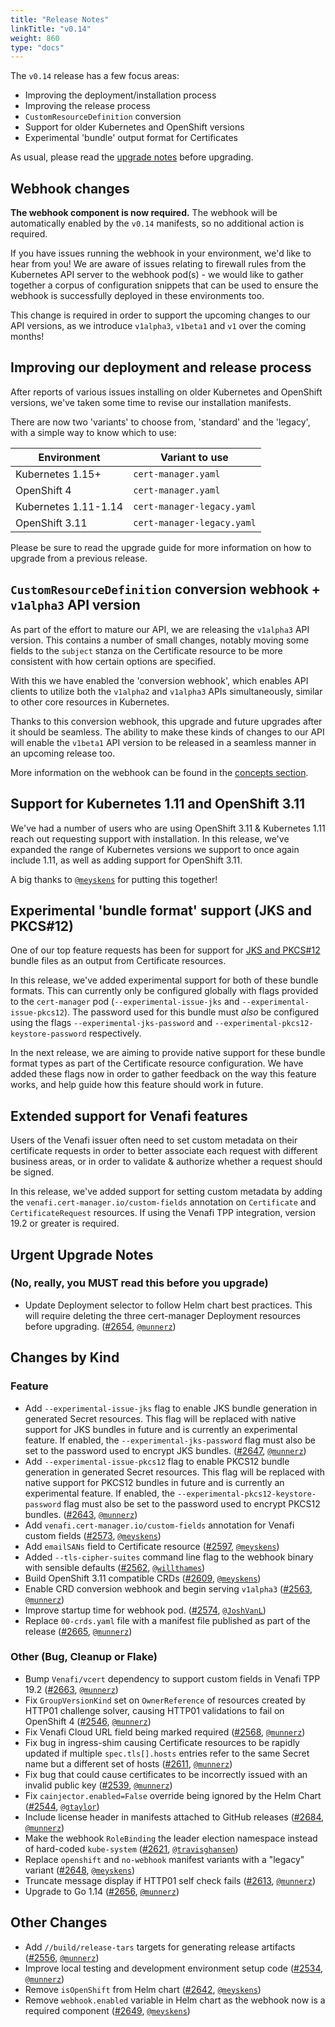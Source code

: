 ```yaml
---
title: "Release Notes"
linkTitle: "v0.14"
weight: 860
type: "docs"
---
```


The `v0.14` release has a few focus areas:

* Improving the deployment/installation process
* Improving the release process
* `CustomResourceDefinition` conversion
* Support for older Kubernetes and OpenShift versions
* Experimental 'bundle' output format for Certificates

As usual, please read the [upgrade notes](../../installation/upgrading/upgrading-0.13-0.14/) before upgrading.

## Webhook changes

**The webhook component is now required.** The webhook will be automatically enabled by the `v0.14` manifests, so no additional action is required.

If you have issues running the webhook in your environment, we'd like to hear from you! We are aware of issues relating
to firewall rules from the Kubernetes API server to the webhook pod(s) - we would like to gather together a corpus of
configuration snippets that can be used to ensure the webhook is successfully deployed in these environments too.

This change is required in order to support the upcoming changes to our API versions, as we introduce `v1alpha3`,
`v1beta1` and `v1` over the coming months!

## Improving our deployment and release process

After reports of various issues installing on older Kubernetes and OpenShift versions, we've taken some time to revise
our installation manifests.

There are now two 'variants' to choose from, 'standard' and the 'legacy', with a simple way to know which to use:

| Environment          | Variant to use             |
| -------------------- | -------------------------- |
| Kubernetes 1.15+     | `cert-manager.yaml`        |
| OpenShift 4          | `cert-manager.yaml`        |
| Kubernetes 1.11-1.14 | `cert-manager-legacy.yaml` |
| OpenShift 3.11       | `cert-manager-legacy.yaml` |

Please be sure to read the upgrade guide for more information on how to upgrade from a previous release.

## `CustomResourceDefinition` conversion webhook + `v1alpha3` API version

As part of the effort to mature our API, we are releasing the `v1alpha3` API version. This contains a number of small
changes, notably moving some fields to the `subject` stanza on the Certificate resource to be more consistent with how
certain options are specified.

With this we have enabled the 'conversion webhook', which enables API clients to utilize both the `v1alpha2` and
`v1alpha3` APIs simultaneously, similar to other core resources in Kubernetes.

Thanks to this conversion webhook, this upgrade and future upgrades after it should be seamless. The ability to make
these kinds of changes to our API will enable the `v1beta1` API version to be released in a seamless manner in an
upcoming release too.

More information on the webhook can be found in the [concepts section](../../concepts/webhook/).

## Support for Kubernetes 1.11 and OpenShift 3.11

We've had a number of users who are using OpenShift 3.11 & Kubernetes 1.11 reach out requesting support with
installation. In this release, we've expanded the range of Kubernetes versions we support to once again include 1.11,
as well as adding support for OpenShift 3.11.

A big thanks to [`@meyskens`](https://github.com/meyskens) for putting this together!

## Experimental 'bundle format' support (JKS and PKCS#12)

One of our top feature requests has been for support for [JKS and PKCS#12](https://github.com/jetstack/cert-manager/issues/586)
bundle files as an output from Certificate resources.

In this release, we've added experimental support for both of these bundle formats. This can currently only be
configured globally with flags provided to the `cert-manager` pod (`--experimental-issue-jks` and
`--experimental-issue-pkcs12`). The password used for this bundle must _also_ be configured using the flags
`--experimental-jks-password` and `--experimental-pkcs12-keystore-password` respectively.

In the next release, we are aiming to provide native support for these bundle format types as part of the Certificate
resource configuration. We have added these flags now in order to gather feedback on the way this feature works, and
help guide how this feature should work in future.

## Extended support for Venafi features

Users of the Venafi issuer often need to set custom metadata on their certificate requests in order to better associate
each request with different business areas, or in order to validate & authorize whether a request should be signed.

In this release, we've added support for setting custom metadata by adding the `venafi.cert-manager.io/custom-fields`
annotation on `Certificate` and `CertificateRequest` resources. If using the Venafi TPP integration, version 19.2 or
greater is required.

## Urgent Upgrade Notes

### (No, really, you MUST read this before you upgrade)

- Update Deployment selector to follow Helm chart best practices. This will require deleting the three cert-manager Deployment resources before upgrading. ([#2654](https://github.com/jetstack/cert-manager/pull/2654), [`@munnerz`](https://github.com/munnerz))

## Changes by Kind

### Feature

- Add `--experimental-issue-jks` flag to enable JKS bundle generation in generated Secret resources. This flag will be replaced with native support for JKS bundles in future and is currently an experimental feature. If enabled, the `--experimental-jks-password` flag must also be set to the password used to encrypt JKS bundles. ([#2647](https://github.com/jetstack/cert-manager/pull/2647), [`@munnerz`](https://github.com/munnerz))
- Add `--experimental-issue-pkcs12` flag to enable PKCS12 bundle generation in generated Secret resources. This flag will be replaced with native support for PKCS12 bundles in future and is currently an experimental feature. If enabled, the `--experimental-pkcs12-keystore-password` flag must also be set to the password used to encrypt PKCS12 bundles. ([#2643](https://github.com/jetstack/cert-manager/pull/2643), [`@munnerz`](https://github.com/munnerz))
- Add `venafi.cert-manager.io/custom-fields` annotation for Venafi custom fields ([#2573](https://github.com/jetstack/cert-manager/pull/2573), [`@meyskens`](https://github.com/meyskens))
- Add `emailSANs` field to Certificate resource ([#2597](https://github.com/jetstack/cert-manager/pull/2597), [`@meyskens`](https://github.com/meyskens))
- Added `--tls-cipher-suites` command line flag to the webhook binary with sensible defaults ([#2562](https://github.com/jetstack/cert-manager/pull/2562), [`@willthames`](https://github.com/willthames))
- Build OpenShift 3.11 compatible CRDs ([#2609](https://github.com/jetstack/cert-manager/pull/2609), [`@meyskens`](https://github.com/meyskens))
- Enable CRD conversion webhook and begin serving `v1alpha3` ([#2563](https://github.com/jetstack/cert-manager/pull/2563), [`@munnerz`](https://github.com/munnerz))
- Improve startup time for webhook pod. ([#2574](https://github.com/jetstack/cert-manager/pull/2574), [`@JoshVanL`](https://github.com/JoshVanL))
- Replace `00-crds.yaml` file with a manifest file published as part of the release ([#2665](https://github.com/jetstack/cert-manager/pull/2665), [`@munnerz`](https://github.com/munnerz))

### Other (Bug, Cleanup or Flake)

- Bump `Venafi/vcert` dependency to support custom fields in Venafi TPP 19.2 ([#2663](https://github.com/jetstack/cert-manager/pull/2663), [`@munnerz`](https://github.com/munnerz))
- Fix `GroupVersionKind` set on `OwnerReference` of resources created by HTTP01 challenge solver, causing HTTP01 validations to fail on OpenShift 4 ([#2546](https://github.com/jetstack/cert-manager/pull/2546), [`@munnerz`](https://github.com/munnerz))
- Fix Venafi Cloud URL field being marked required ([#2568](https://github.com/jetstack/cert-manager/pull/2568), [`@munnerz`](https://github.com/munnerz))
- Fix bug in ingress-shim causing Certificate resources to be rapidly updated if multiple `spec.tls[].hosts` entries refer to the same Secret name but a different set of hosts ([#2611](https://github.com/jetstack/cert-manager/pull/2611), [`@munnerz`](https://github.com/munnerz))
- Fix bug that could cause certificates to be incorrectly issued with an invalid public key ([#2539](https://github.com/jetstack/cert-manager/pull/2539), [`@munnerz`](https://github.com/munnerz))
- Fix `cainjector.enabled=False` override being ignored by the Helm Chart ([#2544](https://github.com/jetstack/cert-manager/pull/2544), [`@gtaylor`](https://github.com/gtaylor))
- Include license header in manifests attached to GitHub releases ([#2684](https://github.com/jetstack/cert-manager/pull/2684), [`@munnerz`](https://github.com/munnerz))
- Make the webhook `RoleBinding` the leader election namespace instead of hard-coded `kube-system` ([#2621](https://github.com/jetstack/cert-manager/pull/2621), [`@travisghansen`](https://github.com/travisghansen))
- Replace `openshift` and `no-webhook` manifest variants with a "legacy" variant ([#2648](https://github.com/jetstack/cert-manager/pull/2648), [`@meyskens`](https://github.com/meyskens))
- Truncate message display if HTTP01 self check fails ([#2613](https://github.com/jetstack/cert-manager/pull/2613), [`@munnerz`](https://github.com/munnerz))
- Upgrade to Go 1.14 ([#2656](https://github.com/jetstack/cert-manager/pull/2656), [`@munnerz`](https://github.com/munnerz))

## Other Changes

- Add `//build/release-tars` targets for generating release artifacts ([#2556](https://github.com/jetstack/cert-manager/pull/2556), [`@munnerz`](https://github.com/munnerz))
- Improve local testing and development environment setup code ([#2534](https://github.com/jetstack/cert-manager/pull/2534), [`@munnerz`](https://github.com/munnerz))
- Remove `isOpenShift` from Helm chart ([#2642](https://github.com/jetstack/cert-manager/pull/2642), [`@meyskens`](https://github.com/meyskens))
- Remove `webhook.enabled` variable in Helm chart as the webhook now is a required component ([#2649](https://github.com/jetstack/cert-manager/pull/2649), [`@meyskens`](https://github.com/meyskens))
